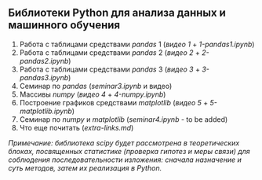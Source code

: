 
## Библиотеки Python для анализа данных и машинного обучения

1. Работа с таблицами средствами *pandas* 1 (*видео 1* + *1-pandas1.ipynb*)
2. Работа с таблицами средствами *pandas* 2 (*видео 2* + *2-pandas2.ipynb*)
3. Работа с таблицами средствами *pandas* 3 (*видео 3* + *3-pandas3.ipynb*)
4. Семинар по *pandas* (*seminar3.ipynb* и видео)
5. Массивы *numpy* (*видео 4* + *4-numpy.ipynb*)
6. Построение графиков средствами *matplotlib* (*видео 5* + *5-matplotlib.ipynb*)
7. Семинар по *numpy* и *matplotlib* (*seminar4.ipynb* - to be added)
8. Что еще почитать (*extra-links.md*)

*Примечание: библиотека *scipy* будет рассмотрена в теоретических блоках, посвященных статистике (проверка гипотез и меры связи) для соблюдения последовательности изложения: сначала назначение и суть методов, затем их реализация в Python.*
